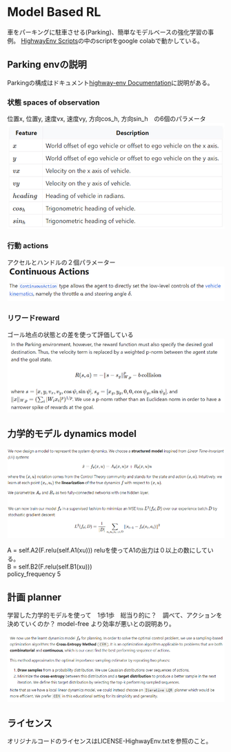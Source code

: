 # Model Based RL

車をパーキングに駐車させる(Parking)、簡単なモデルベースの強化学習の事例。 
[HighwayEnv Scripts](https://github.com/Farama-Foundation/HighwayEnv/tree/master/scripts)の中のscriptをgoogle colabで動かしている。   

## Parking envの説明  

Parkingの構成はドキュメント[highway-env Documentation](https://highway-env.farama.org/environments/parking/)に説明がある。   


### 状態 spaces of observation  

位置x, 位置y, 速度vx, 速度vy, 方向cos_h, 方向sin_h　の6個のパラメータ    
![](docs/observations.png)  


### 行動 actions  

アクセルとハンドルの２個パラメーター  
 ![](docs/actions.png)   
    
### リワードreward  

ゴール地点の状態との差を使って評価している  
![](docs/rewards.png)


## 力学的モデル dynamics model  

![](docs/dynamic_model.png)  

A = self.A2(F.relu(self.A1(xu)))  reluを使ってA1の出力は０以上の数にしている。  
B = self.B2(F.relu(self.B1(xu)))  
policy_frequency 5  
 
## 計画 planner 
 
学習した力学的モデルを使って　1歩1歩　総当り的に？　調べて、アクションを決めていくのか？ model-free より効率が悪いとの説明あり。  

![](docs/planner.png)  




## ライセンス  
  
オリジナルコードのライセンスはLICENSE-HighwayEnv.txtを参照のこと。  





